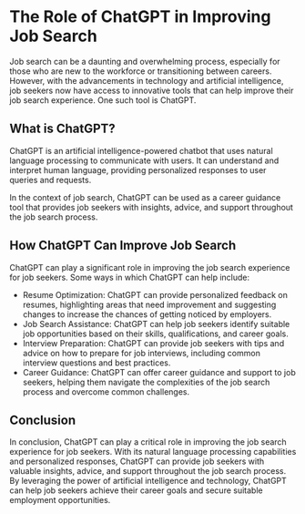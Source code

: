 The Role of ChatGPT in Improving Job Search
=========================================================

Job search can be a daunting and overwhelming process, especially for those who are new to the workforce or transitioning between careers. However, with the advancements in technology and artificial intelligence, job seekers now have access to innovative tools that can help improve their job search experience. One such tool is ChatGPT.

What is ChatGPT?
----------------

ChatGPT is an artificial intelligence-powered chatbot that uses natural language processing to communicate with users. It can understand and interpret human language, providing personalized responses to user queries and requests.

In the context of job search, ChatGPT can be used as a career guidance tool that provides job seekers with insights, advice, and support throughout the job search process.

How ChatGPT Can Improve Job Search
----------------------------------

ChatGPT can play a significant role in improving the job search experience for job seekers. Some ways in which ChatGPT can help include:

* Resume Optimization: ChatGPT can provide personalized feedback on resumes, highlighting areas that need improvement and suggesting changes to increase the chances of getting noticed by employers.
* Job Search Assistance: ChatGPT can help job seekers identify suitable job opportunities based on their skills, qualifications, and career goals.
* Interview Preparation: ChatGPT can provide job seekers with tips and advice on how to prepare for job interviews, including common interview questions and best practices.
* Career Guidance: ChatGPT can offer career guidance and support to job seekers, helping them navigate the complexities of the job search process and overcome common challenges.

Conclusion
----------

In conclusion, ChatGPT can play a critical role in improving the job search experience for job seekers. With its natural language processing capabilities and personalized responses, ChatGPT can provide job seekers with valuable insights, advice, and support throughout the job search process. By leveraging the power of artificial intelligence and technology, ChatGPT can help job seekers achieve their career goals and secure suitable employment opportunities.
